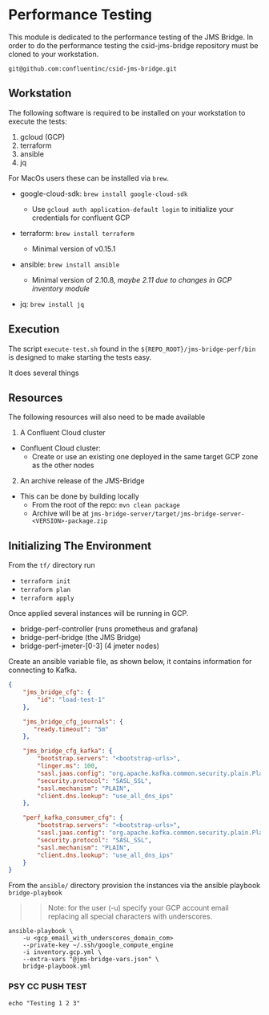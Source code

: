 # Performance Testing

This module is dedicated to the performance testing of the JMS Bridge.
In order to do the performance testing the csid-jms-bridge repository must be cloned to your workstation.

`git@github.com:confluentinc/csid-jms-bridge.git`

## Workstation
The following software is required to be installed on your workstation to execute the tests:

1. gcloud (GCP)
1. terraform
1. ansible
1. jq

For MacOs users these can be installed via `brew`.

* google-cloud-sdk:  `brew install google-cloud-sdk`
    * Use `gcloud auth application-default login` to initialize your credentials for confluent GCP

* terraform: `brew install terraform`   
    * Minimal version of v0.15.1 
    
* ansible: `brew install ansible`   
    * Minimal version of 2.10.8, *maybe 2.11 due to changes in GCP inventory module*
    
* jq: `brew install jq`

## Execution

The script `execute-test.sh` found in the `${REPO_ROOT}/jms-bridge-perf/bin` is designed to make starting the tests easy.

It does several things
## Resources
The following resources will also need to be made available

1. A Confluent Cloud cluster
    
* Confluent Cloud cluster: 
    * Create or use an existing one deployed in the same target GCP zone as the other nodes

2. An archive release of the JMS-Bridge

* This can be done by building locally
    * From the root of the repo: `mvn clean package`
    * Archive will be at `jms-bridge-server/target/jms-bridge-server-<VERSION>-package.zip` 
    
## Initializing The Environment

From the `tf/` directory run
 * `terraform init`
 * `terraform plan`
 * `terraform apply`

Once applied several instances will be running in GCP.
 * bridge-perf-controller (runs prometheus and grafana)
 * bridge-perf-bridge (the JMS Bridge)
 * bridge-perf-jmeter-[0-3] (4 jmeter nodes)

Create an ansible variable file, as shown below, it contains information for connecting to Kafka.
```json
{
    "jms_bridge_cfg": {
        "id": "load-test-1"
    },

    "jms_bridge_cfg_journals": {
       "ready.timeout": "5m"
    },

    "jms_bridge_cfg_kafka": {
        "bootstrap.servers": "<bootstrap-urls>",
        "linger.ms": 100,
        "sasl.jaas.config": "org.apache.kafka.common.security.plain.PlainLoginModule required username=\"<username>\" password=\"<password/token>\";",
        "security.protocol": "SASL_SSL",
        "sasl.mechanism": "PLAIN",
        "client.dns.lookup": "use_all_dns_ips"
    },

    "perf_kafka_consumer_cfg": {
        "bootstrap.servers": "<bootstrap-urls>",
        "sasl.jaas.config": "org.apache.kafka.common.security.plain.PlainLoginModule required username=\"<username>\" password=\"<password/token>\";",
        "security.protocol": "SASL_SSL",
        "sasl.mechanism": "PLAIN",
        "client.dns.lookup": "use_all_dns_ips"
    }
}
```

From the `ansible/` directory provision the instances via the ansible playbook `bridge-playbook`

>> Note: for the user (-u) specify your GCP account email replacing all special characters with underscores.
```shell
ansible-playbook \
    -u <gcp_email_with_underscores_domain_com>
    --private-key ~/.ssh/google_compute_engine
    -i inventory.gcp.yml \
    --extra-vars "@jms-bridge-vars.json" \
    bridge-playbook.yml
```

### PSY CC PUSH TEST
```shell
echo "Testing 1 2 3"
```
